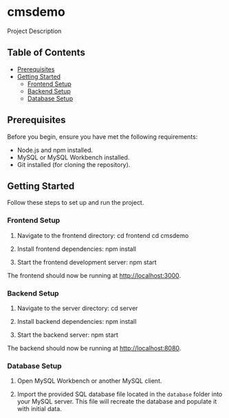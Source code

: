 # cmsdemo

Project Description

## Table of Contents

- [Prerequisites](#prerequisites)
- [Getting Started](#getting-started)
  - [Frontend Setup](#frontend-setup)
  - [Backend Setup](#backend-setup)
  - [Database Setup](#database-setup)

## Prerequisites

Before you begin, ensure you have met the following requirements:

- Node.js and npm installed.
- MySQL or MySQL Workbench installed.
- Git installed (for cloning the repository).

## Getting Started

Follow these steps to set up and run the project.

### Frontend Setup

1. Navigate to the frontend directory:
   cd frontend
   cd cmsdemo

2. Install frontend dependencies:
   npm install

3. Start the frontend development server:
   npm start

The frontend should now be running at [http://localhost:3000](http://localhost:3000).

### Backend Setup

1. Navigate to the server directory:
   cd server

2. Install backend dependencies:
  npm install

3. Start the backend server:
   npm start

The backend should now be running at [http://localhost:8080](http://localhost:8080).

### Database Setup

1. Open MySQL Workbench or another MySQL client.

2. Import the provided SQL database file located in the `database` folder into your MySQL server. This file will recreate the database and populate it with initial data.
